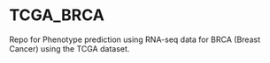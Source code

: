 # TCGA_BRCA
Repo for Phenotype prediction using RNA-seq data for BRCA (Breast Cancer) using the TCGA dataset.
